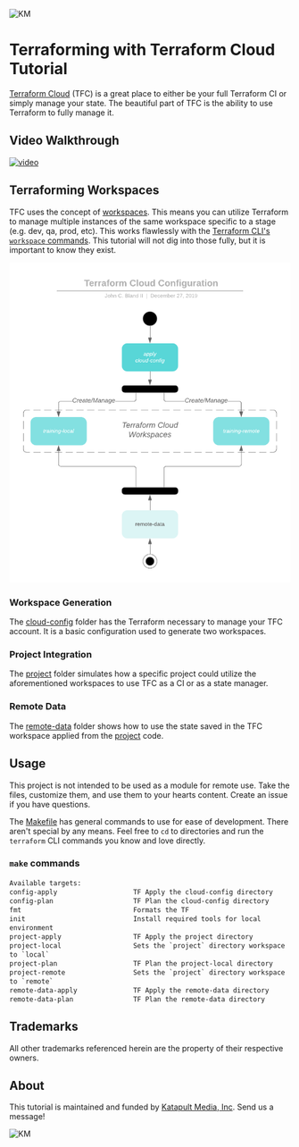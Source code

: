 ![KM](https://katapultmedia.com/wp-content/uploads/2018/04/km_color_h.jpg)

# Terraforming with Terraform Cloud Tutorial

[Terraform Cloud](https://app.terraform.io) (TFC) is a great place to either be your full Terraform CI or simply manage your state. The beautiful part of TFC is the ability to use Terraform to fully manage it.

## Video Walkthrough

[![video](https://katapultmedia.com/wp-content/uploads/2020/02/Terraforming-Terraform-Cloud-scaled.jpg)](https://www.youtube.com/watch?v=7zHEjMyBGdU)

## Terraforming Workspaces

TFC uses the concept of [workspaces](https://www.terraform.io/docs/glossary.html#workspace). This means you can utilize Terraform to manage multiple instances of the same workspace specific to a stage (e.g. dev, qa, prod, etc). This works flawlessly with the [Terraform CLI's `workspace` commands](https://www.terraform.io/docs/commands/workspace/index.html). This tutorial will not dig into those fully, but it is important to know they exist.

![structure](assets/tfc-configuration.png)

### Workspace Generation

The [cloud-config](cloud-config/README.md) folder has the Terraform necessary to manage your TFC account. It is a basic configuration used to generate two workspaces.

### Project Integration

The [project](project/README.md) folder simulates how a specific project could utilize the aforementioned workspaces to use TFC as a CI or as a state manager.

### Remote Data

The [remote-data](remote-data/README.md) folder shows how to use the state saved in the TFC workspace applied from the [project](project/) code.

## Usage

This project is not intended to be used as a module for remote use. Take the files, customize them, and use them to your hearts content. Create an issue if you have questions.

The [Makefile](Makefile) has general commands to use for ease of development. There aren't special by any means. Feel free to `cd` to directories and run the `terraform` CLI commands you know and love directly.

### `make` commands

```make
Available targets:
config-apply                   TF Apply the cloud-config directory
config-plan                    TF Plan the cloud-config directory
fmt                            Formats the TF
init                           Install required tools for local environment
project-apply                  TF Apply the project directory
project-local                  Sets the `project` directory workspace to `local`
project-plan                   TF Plan the project-local directory
project-remote                 Sets the `project` directory workspace to `remote`
remote-data-apply              TF Apply the remote-data directory
remote-data-plan               TF Plan the remote-data directory
```

## Trademarks

All other trademarks referenced herein are the property of their respective owners.

## About

This tutorial is maintained and funded by [Katapult Media, Inc](https://katapultmedia.com). Send us a message!

![KM](https://katapultmedia.com/wp-content/uploads/2018/04/km_color_h.jpg)
